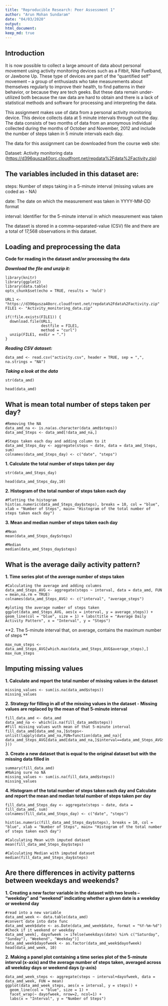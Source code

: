 ```yaml
---
title: "Reproducible Research: Peer Assessment 1"
author: "Arun Mohan Sundaram"
date: "04/03/2020"
output: 
html_document:
keep_md: true
---
```


## Introduction

It is now possible to collect a large amount of data about personal movement using activity monitoring devices such as a Fitbit, Nike Fuelband, or Jawbone Up. These type of devices are part of the “quantified self” movement – a group of enthusiasts who take measurements about themselves regularly to improve their health, to find patterns in their behavior, or because they are tech geeks. But these data remain under-utilized both because the raw data are hard to obtain and there is a lack of statistical methods and software for processing and interpreting the data.

This assignment makes use of data from a personal activity monitoring device. This device collects data at 5 minute intervals through out the day. The data consists of two months of data from an anonymous individual collected during the months of October and November, 2012 and include the number of steps taken in 5 minute intervals each day.

The data for this assignment can be downloaded from the course web site:

Dataset: Activity monitoring data (https://d396qusza40orc.cloudfront.net/repdata%2Fdata%2Factivity.zip)

The variables included in this dataset are:
-------------------------------------------

steps: Number of steps taking in a 5-minute interval (missing values are coded as - NA)  

date: The date on which the measurement was taken in YYYY-MM-DD format 

interval: Identifier for the 5-minute interval in which measurement was taken

The dataset is stored in a comma-separated-value (CSV) file and there are a total of 17,568 observations in this dataset.


## Loading and preprocessing the data

**Code for reading in the dataset and/or processing the data**

***Download the file and unzip it:***

```{r}
library(knitr)
library(ggplot2)
library(data.table)
opts_chunk$set(echo = TRUE, results = 'hold')

URL1 <- "https://d396qusza40orc.cloudfront.net/repdata%2Fdata%2Factivity.zip"
FILE1 <- "Activity_monitoring_data.zip"

if(!file.exists(FILE1)) {
  download.file(URL1, 
                destfile = FILE1, 
                method = "curl")
  unzip(FILE1, exdir = ".")
}
```

***Reading CSV dataset:***

```{r}
data_amd <- read.csv("activity.csv", header = TRUE, sep = ",", na.strings = "NA")
```

***Taking a look at the data***
```{r}
str(data_amd)
```

```{r}
head(data_amd)
```

## What is mean total number of steps taken per day?

```{r}
#Removing the NA
data_amd_na <- is.na(as.character(data_amd$steps))
data_amd_Steps <- data_amd[!data_amd_na,]

#Steps taken each day and adding column to it
data_amd_Steps_day <- aggregate(steps ~ date, data = data_amd_Steps, sum)
colnames(data_amd_Steps_day) <- c("date", "steps")

```

**1. Calculate the total number of steps taken per day**
```{r}
str(data_amd_Steps_day)

head(data_amd_Steps_day,10)
```

**2. Histogram of the total number of steps taken each day**

```{r}
#Plotting the histogram
hist(as.numeric(data_amd_Steps_day$steps), breaks = 10, col = "blue", xlab = "Number of Steps", main= "Histogram of the total number of steps taken each day")
```

**3. Mean and median number of steps taken each day**
```{r}
#Mean
mean(data_amd_Steps_day$steps)

#Median
median(data_amd_Steps_day$steps)
```


## What is the average daily activity pattern?

**1. Time series plot of the average number of steps taken**

```{r}
#Calculating the average and adding columns
data_amd_Steps_AVG <- aggregate(steps ~ interval, data = data_amd, FUN = mean,na.rm = TRUE)
colnames(data_amd_Steps_AVG) <- c("interval", "average_steps")

#ploting the average number of steps taken 
ggplot(data_amd_Steps_AVG, aes(x = interval, y = average_steps)) + geom_line(col = "blue", size = 1) + labs(title = "Average Daily Activity Pattern", x = "Interval", y = "Steps")

```

**2. The 5-minute interval that, on average, contains the maximum number of steps **
```{r}
max_num_steps <- data_amd_Steps_AVG[which.max(data_amd_Steps_AVG$average_steps),]
max_num_steps
```

## Imputing missing values

**1. Calculate and report the total number of missing values in the dataset**

```{r}
missing_values <- sum(is.na(data_amd$steps))
missing_values
```

**2. Strategy for filling in all of the missing values in the dataset - Missing values are replaced by the mean of that 5-minute interval**


```{r}
fill_data_amd <- data_amd
data_amd_na <- which(is.na(fill_data_amd$steps))
#Fill missing values wuth mean of that 5-minute interval
fill_data_amd[data_amd_na,]$steps<-unlist(lapply(data_amd_na,FUN=function(data_amd_na){                data_amd_Steps_AVG[data_amd[data_amd_na,]$interval==data_amd_Steps_AVG$interval,]$average_steps }))
```

**3. Create a new dataset that is equal to the original dataset but with the missing data filled in**

```{r}
summary(fill_data_amd)
#Making sure no NA
missing_values <- sum(is.na(fill_data_amd$steps))
missing_values
```

**4. Histogram of the total number of steps taken each day and Calculate and report the mean and median total number of steps taken per day**

```{r}
fill_data_amd_Steps_day <- aggregate(steps ~ date, data = fill_data_amd, sum)
colnames(fill_data_amd_Steps_day) <- c("date", "steps")

hist(as.numeric(fill_data_amd_Steps_day$steps), breaks = 10, col = "blue", xlab = "Number of Steps", main= "Histogram of the total number of steps taken each day")

```


```{r}
#Calculating Mean with imputed dataset
mean(fill_data_amd_Steps_day$steps)

#Calculating Median with imputed dataset
median(fill_data_amd_Steps_day$steps)
```

## Are there differences in activity patterns between weekdays and weekends?

**1. Creating a new factor variable in the dataset with two levels – “weekday” and “weekend” indicating whether a given date is a weekday or weekend day**

```{r}
#read into a new variable
data_amd_week <- data.table(data_amd)
#convert date into date func
data_amd_week$date <- as.Date(data_amd_week$date, format = "%Y-%m-%d")
#Check if it weekend or weekday
data_amd_week[, dayofweek := ifelse(weekdays(date) %in% c("Saturday", "Sunday"), "Weekend", "Weekday")]
data_amd_week$dayofweek <- as.factor(data_amd_week$dayofweek)
head(data_amd_week, 10)
```


**2. Making a panel plot containing a time series plot of the 5-minute interval (x-axis) and the average number of steps taken, averaged across all weekday days or weekend days (y-axis)**

```{r}
data_amd_week_steps <- aggregate(steps ~ interval+dayofweek, data = data_amd_week, FUN = mean)
ggplot(data_amd_week_steps, aes(x = interval, y = steps)) + 
  geom_line(col = "blue", size = 1) + 
  facet_wrap(~ dayofweek, nrow=2, ncol=1) + 
  labs(x = "Interval", y = "Number of Steps")
```

